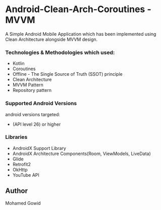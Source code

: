 # Android-Clean-Arch-Coroutines -MVVM

A Simple Android Mobile Application which has been implemented using Clean Architecture alongside MVVM design.


### Technologies & Methodologies which used:

- Kotlin
- Coroutines
- Offline - The Single Source of Truth (SSOT) principle
- Clean Architecture
- MVVM Pattern
- Repository pattern


### Supported Android Versions

android versions targeted:

- (API level 26) or higher


### Libraries
- AndroidX Support Library
- AndroidX Architecture Components(Room, ViewModels, LiveData)
- Glide
- Retrofit2
- OkHttp
- YouTube API


## Author
Mohamed Gowid
